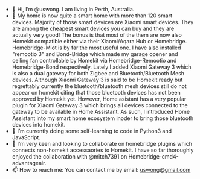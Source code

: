 - 👋 Hi, I’m @uswong.  I am living in Perth, Australia.
- 👀 My home is now quite a smart home with more than 120 smart devices.  Majority of those smart devices are Xiaomi smart devices. They are among the cheapest smart devices you can buy and they are actually very good! The bonus is that most of the them are now also Homekit compatible either via their Xiaomi/Aqara Hub or Homebridge.  Homebridge-Miot is by far the most useful one. I have also installed "remootio 3" and Bond-Bridge which made my garage opener and ceiling fan controllable by Homekit via Homebridge-Remootio and Homebridge-Bond respectively. Lately I added Xiaomi Gateway 3 which is also a dual gateway for both Zigbee and Bluetooth/Bluetooth Mesh devices.  Although Xiaomi Gateway 3 is said to be Homekit ready but regrettably currently the bluetooth/bluetooth mesh devices still do not appear on homekit citing that those bluetooth devices has not been approved by Homekit yet.  However, Home asistant has a very popular plugin for Xiaomi Gateway 3 which brings all devices connected to the gateway to be available in Home Assistant.  As such, I introduced Home Assistant into my smart home ecosystem inoder to bring those bluetooth devices into homekit.
- 🌱 I’m currently doing some self-learning to code in Python3 and JavaScript. 
- 💞️ I’m very keen and looking to collaborate on homebridge plugins which connects non-homekit accessaories to Homekit. I have so far thoroughly enjoyed the collaboration with @mitch7391 on Homebridge-cmd4-advantageair.
- 📫 How to reach me: You can contact me by email: uswong@gmail.com
